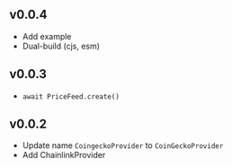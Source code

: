 ## v0.0.4
- Add example
- Dual-build (cjs, esm)

## v0.0.3
- `await PriceFeed.create()`

## v0.0.2

- Update name `CoingeckoProvider` to `CoinGeckoProvider`
- Add ChainlinkProvider
